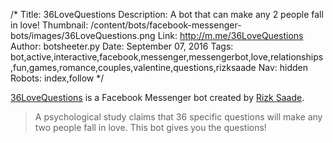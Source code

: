/*
Title: 36LoveQuestions
Description: A bot that can make any 2 people fall in love!
Thumbnail: /content/bots/facebook-messenger-bots/images/36LoveQuestions.png
Link: http://m.me/36LoveQuestions
Author: botsheeter.py
Date: September 07, 2016
Tags: bot,active,interactive,facebook,messenger,messengerbot,love,relationships,fun,games,romance,couples,valentine,questions,rizksaade
Nav: hidden
Robots: index,follow
*/

[36LoveQuestions](http://m.me/36LoveQuestions) is a Facebook Messenger bot created by [Rizk Saade](https://twitter.com/RizkSaade). 

> A psychological study claims that 36 specific questions will make any two people fall in love. This bot gives you the questions!
